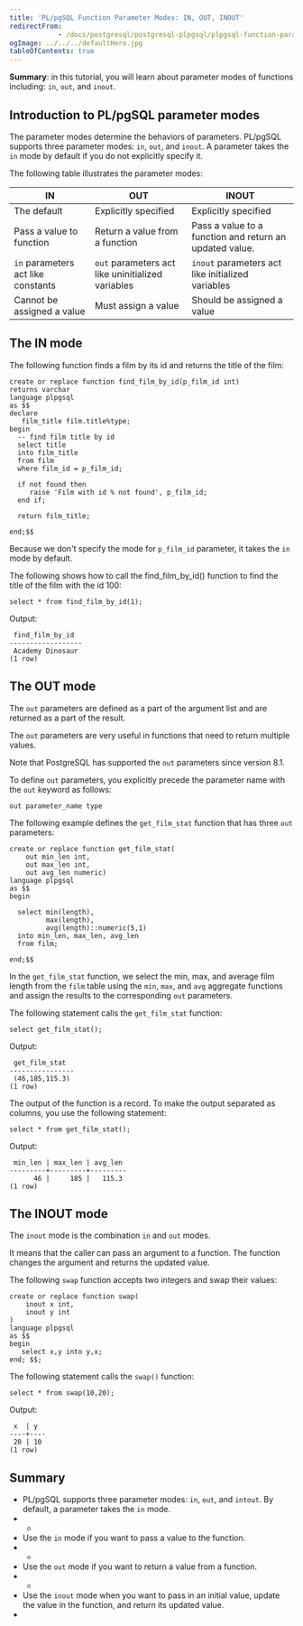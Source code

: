 ```yaml
---
title: 'PL/pgSQL Function Parameter Modes: IN, OUT, INOUT'
redirectFrom: 
            - /docs/postgresql/postgresql-plpgsql/plpgsql-function-parameters/
ogImage: ../../../defaultHero.jpg
tableOfContents: true
---
```


**Summary**: in this tutorial, you will learn about parameter modes of functions including: `in`, `out`, and `inout`.



## Introduction to PL/pgSQL parameter modes



The parameter modes determine the behaviors of parameters. PL/pgSQL supports three parameter modes: `in`, `out`, and `inout`. A parameter takes the `in` mode by default if you do not explicitly specify it.



The following table illustrates the parameter modes:



| IN                                 | OUT                                               | INOUT                                                   |
| ---------------------------------- | ------------------------------------------------- | ------------------------------------------------------- |
| The default                        | Explicitly specified                              | Explicitly specified                                    |
| Pass a value to function           | Return a value from a function                    | Pass a value to a function and return an updated value. |
| `in` parameters act like constants | `out` parameters act like uninitialized variables | `inout` parameters act like initialized variables       |
| Cannot be assigned a value         | Must assign a value                               | Should be assigned a value                              |



## The IN mode



The following function finds a film by its id and returns the title of the film:



```
create or replace function find_film_by_id(p_film_id int)
returns varchar
language plpgsql
as $$
declare
   film_title film.title%type;
begin
  -- find film title by id
  select title
  into film_title
  from film
  where film_id = p_film_id;

  if not found then
     raise 'Film with id % not found', p_film_id;
  end if;

  return film_title;

end;$$
```



Because we don't specify the mode for `p_film_id` parameter, it takes the `in` mode by default.



The following shows how to call the find_film_by_id() function to find the title of the film with the id 100:



```
select * from find_film_by_id(1);
```



Output:



```
 find_film_by_id
------------------
 Academy Dinosaur
(1 row)
```



## The OUT mode



The `out` parameters are defined as a part of the argument list and are returned as a part of the result.



The `out` parameters are very useful in functions that need to return multiple values.



Note that PostgreSQL has supported the `out` parameters since version 8.1.



To define `out` parameters, you explicitly precede the parameter name with the `out` keyword as follows:



```
out parameter_name type
```



The following example defines the `get_film_stat` function that has three `out` parameters:



```
create or replace function get_film_stat(
    out min_len int,
    out max_len int,
    out avg_len numeric)
language plpgsql
as $$
begin

  select min(length),
         max(length),
		 avg(length)::numeric(5,1)
  into min_len, max_len, avg_len
  from film;

end;$$
```



In the `get_film_stat` function, we select the min, max, and average film length from the `film` table using the `min`, `max`, and `avg` aggregate functions and assign the results to the corresponding `out` parameters.



The following statement calls the `get_film_stat` function:



```
select get_film_stat();
```



Output:



```
 get_film_stat
----------------
 (46,185,115.3)
(1 row)
```



The output of the function is a record. To make the output separated as columns, you use the following statement:



```
select * from get_film_stat();
```



Output:



```
 min_len | max_len | avg_len
---------+---------+---------
      46 |     185 |   115.3
(1 row)
```



## The INOUT mode



The `inout` mode is the combination `in` and `out` modes.



It means that the caller can pass an argument to a function. The function changes the argument and returns the updated value.



The following `swap` function accepts two integers and swap their values:



```
create or replace function swap(
	inout x int,
	inout y int
)
language plpgsql
as $$
begin
   select x,y into y,x;
end; $$;
```



The following statement calls the `swap()` function:



```
select * from swap(10,20);
```



Output:



```
 x  | y
----+----
 20 | 10
(1 row)
```



## Summary



- PL/pgSQL supports three parameter modes: `in`, `out`, and `intout`. By default, a parameter takes the `in` mode.
- -
- Use the `in` mode if you want to pass a value to the function.
- -
- Use the `out` mode if you want to return a value from a function.
- -
- Use the `inout` mode when you want to pass in an initial value, update the value in the function, and return its updated value.
- 
